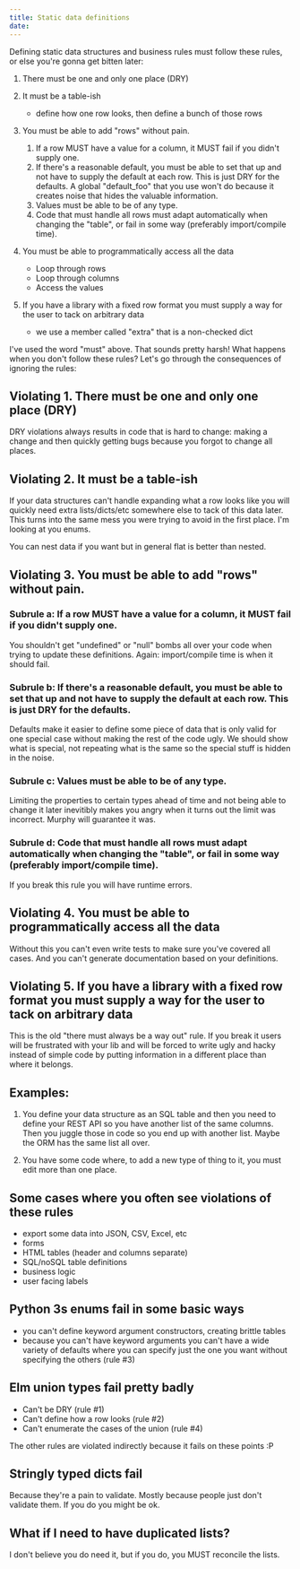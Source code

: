 ```yaml
---
title: Static data definitions
date: 
---
```



Defining static data structures and business rules must follow these rules, or else you're gonna get bitten later:

1. There must be one and only one place (DRY)

2. It must be a table-ish
	- define how one row looks, then define a bunch of those rows
	
3. You must be able to add "rows" without pain.
	1. If a row MUST have a value for a column, it MUST fail if you didn't supply one.
	2. If there's a reasonable default, you must be able to set that up and not have to supply the default at each row. This is just DRY for the defaults. A global "default_foo" that you use won't do because it creates noise that hides the valuable information. 
	3. Values must be able to be of any type.
	4. Code that must handle all rows must adapt automatically when changing the "table", or fail in some way (preferably import/compile time).
	
4. You must be able to programmatically access all the data
	- Loop through rows
	- Loop through columns
	- Access the values
	
5. If you have a library with a fixed row format you must supply a way for the user to tack on arbitrary data
	- we use a member called "extra" that is a non-checked dict

I've used the word "must" above. That sounds pretty harsh! What happens when you don't follow these rules? Let's go through the consequences of ignoring the rules:

## Violating 1. There must be one and only one place (DRY) 

DRY violations always results in code that is hard to change: making a change and then quickly getting bugs because you forgot to change all places.

## Violating 2. It must be a table-ish

If your data structures can't handle expanding what a row looks like you will quickly need extra lists/dicts/etc somewhere else to tack of this data later. This turns into the same mess you were trying to avoid in the first place. I'm looking at you enums.

You can nest data if you want but in general flat is better than nested. 

## Violating 3.  You must be able to add "rows" without pain.

### Subrule a: If a row MUST have a value for a column, it MUST fail if you didn't supply one.

You shouldn't get "undefined" or "null" bombs all over your code when trying to update these definitions. Again: import/compile time is when it should fail.

### Subrule b: If there's a reasonable default, you must be able to set that up and not have to supply the default at each row. This is just DRY for the defaults.

Defaults make it easier to define some piece of data that is only valid for one special case without making the rest of the code ugly. We should show what is special, not repeating what is the same so the special stuff is hidden in the noise.

### Subrule c: Values must be able to be of any type.

Limiting the properties to certain types ahead of time and not being able to change it later inevitibly makes you angry when it turns out the limit was incorrect. Murphy will guarantee it was.

### Subrule d: Code that must handle all rows must adapt automatically when changing the "table", or fail in some way (preferably import/compile time).

If you break this rule you will have runtime errors.

## Violating 4. You must be able to programmatically access all the data

Without this you can't even write tests to make sure you've covered all cases. And you can't generate documentation based on your definitions.

## Violating 5. If you have a library with a fixed row format you must supply a way for the user to tack on arbitrary data

This is the old "there must always be a way out" rule. If you break it users will be frustrated with your lib and will be forced to write ugly and hacky instead of simple code by putting information in a different place than where it belongs. 

## Examples:

1. You define your data structure as an SQL table and then you need to define your REST API so you have another list of the same columns. Then you juggle those in code so you end up with another list. Maybe the ORM has the same list all over. 

2. You have some code where, to add a new type of thing to it, you must edit more than one place.

## Some cases where you often see violations of these rules 

- export some data into JSON, CSV, Excel, etc
- forms
- HTML tables (header and columns separate)
- SQL/noSQL table definitions
- business logic
- user facing labels


## Python 3s enums fail in some basic ways

- you can't define keyword argument constructors, creating brittle tables
- because you can't have keyword arguments you can't have a wide variety of defaults where you can specify just the one you want without specifying the others (rule #3)


## Elm union types fail pretty badly

- Can't be DRY (rule #1)
- Can't define how a row looks (rule #2)
- Can't enumerate the cases of the union (rule #4)

The other rules are violated indirectly because it fails on these points :P

## Stringly typed dicts fail

Because they're a pain to validate. Mostly because people just don't validate them. If you do you might be ok.


## What if I need to have duplicated lists?

I don't believe you do need it, but if you do, you MUST reconcile the lists.
